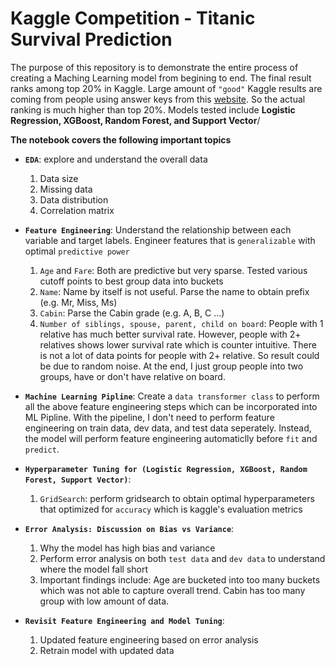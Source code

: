 # Kaggle Competition - Titanic Survival Prediction

The purpose of this repository is to demonstrate the entire process of creating a Maching Learning model from begining to end. The final result ranks among top 20% in Kaggle. Large amount of `"good"` Kaggle results are coming from people using answer keys from this [website](https://www.encyclopedia-titanica.org/titanic-survivors/). So the actual ranking is much higher than top 20%. Models tested include __Logistic Regression, XGBoost, Random Forest, and Support Vector__/

__The notebook covers the following important topics__
* __`EDA`__: explore and understand the overall data
    1. Data size
    2. Missing data
    3. Data distribution
    4. Correlation matrix


* __`Feature Engineering`__: Understand the relationship between each variable and target labels. Engineer features that is `generalizable` with optimal `predictive power`
    1. `Age` and `Fare`: Both are predictive but very sparse. Tested various cutoff points to best group data into buckets
    2. `Name`: Name by itself is not useful. Parse the name to obtain prefix (e.g. Mr, Miss, Ms)
    3. `Cabin`: Parse the Cabin grade (e.g. A, B, C ...) 
    4. `Number of siblings, spouse, parent, child on board`: People with 1 relative has much better survival rate. However, people with 2+ relatives shows lower survival rate which is counter intuitive. There is not a lot of data points for people with 2+ relative. So result could be due to random noise. At the end, I just group people into two groups, have or don't have relative on board.


* __`Machine Learning Pipline`__: Create a `data transformer class` to perform all the above feature engineering steps which can be incorporated into ML Pipline. With the pipeline, I don't need to perform feature engineering on train data, dev data, and test data seperately. Instead, the model will perform feature engineering automaticlly before `fit` and `predict`.


* __`Hyperparameter Tuning for (Logistic Regression, XGBoost, Random Forest, Support Vector)`__: 
    1. `GridSearch`: perform gridsearch to obtain optimal hyperparameters that optimized for `accuracy` which is kaggle's evaluation metrics
    


* __`Error Analysis: Discussion on Bias vs Variance`__: 
    1. Why the model has high bias and variance
    2. Perform error analysis on both `test data` and `dev data` to understand where the model fall short
    3. Important findings include: Age are bucketed into too many buckets which was not able to capture overall trend. Cabin has too many group with low amount of data.


* __`Revisit Feature Engineering and Model Tuning`__:
    1. Updated feature engineering based on error analysis
    2. Retrain model with updated data
    
